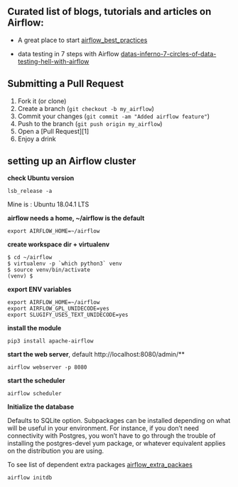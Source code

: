 ## Curated list of blogs, tutorials and articles on Airflow:

* A great place to start [airflow_best_practices](https://github.com/jghoman/awesome-apache-airflow#best-practices-lessons-learned-and-cool-use-cases)

* data testing in 7 steps with Airflow [datas-inferno-7-circles-of-data-testing-hell-with-airflow](https://medium.com/wbaa/datas-inferno-7-circles-of-data-testing-hell-with-airflow-cef4adff58d8)


## Submitting a Pull Request

1. Fork it (or clone)
2. Create a branch (`git checkout -b my_airflow`)
3. Commit your changes (`git commit -am "Added airflow feature"`)
4. Push to the branch (`git push origin my_airflow`)
5. Open a [Pull Request][1]
6. Enjoy a drink

## setting up an Airflow cluster 

**check Ubuntu version**

    lsb_release -a

Mine is : Ubuntu 18.04.1 LTS

**airflow needs a home, ~/airflow is the default**

    export AIRFLOW_HOME=~/airflow

**create workspace dir + virtualenv**

	$ cd ~/airflow
	$ virtualenv -p `which python3` venv
	$ source venv/bin/activate
	(venv) $ 

**export ENV variables**

    export AIRFLOW_HOME=~/airflow
    export AIRFLOW_GPL_UNIDECODE=yes
    export SLUGIFY_USES_TEXT_UNIDECODE=yes 

**install the module** 

    pip3 install apache-airflow

**start the web server**, default http://localhost:8080/admin/**

    airflow webserver -p 8080

**start the scheduler**

    airflow scheduler

**Initialize the database**

Defaults to SQLite option. Subpackages can be installed depending on what will be useful in your environment. For instance, if you don’t need connectivity with Postgres, you won’t have to go through the trouble of installing the postgres-devel yum package, or whatever equivalent applies on the distribution you are using.

To see list of dependent extra packages  [airflow_extra_packaes](https://airflow.apache.org/installation.html)

	airflow initdb
